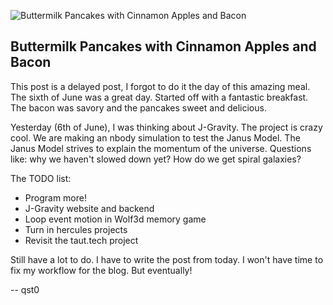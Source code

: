 ![Buttermilk Pancakes with Cinnamon Apples and Bacon](images/2017-6-6-apple-pancakes.jpg)
## Buttermilk Pancakes with Cinnamon Apples and Bacon

This post is a delayed post, I forgot to do it the day of this amazing meal.
The sixth of June was a great day. Started off with a fantastic breakfast.
The bacon was savory and the pancakes sweet and delicious.

Yesterday (6th of June), I was thinking about J-Gravity.
The project is crazy cool. We are making an nbody simulation to test the Janus Model.
The Janus Model strives to explain the momentum of the universe.
Questions like: why we haven't slowed down yet? How do we get spiral galaxies?

The TODO list:
* Program more!
* J-Gravity website and backend
* Loop event motion in Wolf3d memory game
* Turn in hercules projects
* Revisit the taut.tech project

Still have a lot to do. I have to write the post from today.
I won't have time to fix my workflow for the blog.
But eventually!

-- qst0
